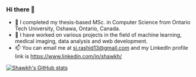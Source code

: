 ### Hi there 👋

<!--
**ShawkhIbneRashid/ShawkhIbneRashid** is a ✨ _special_ ✨ repository because its `README.md` (this file) appears on your GitHub profile.

Here are some ideas to get you started:
-->
- 🔭 I completed my thesis-based MSc. in Computer Science from Ontario Tech University, Oshawa, Ontario, Canada.
- 🌱 I have worked on various projects in the field of machine learning, medical imaging, data analysis and web development. 
- 📫 You can email me at si.rashid13@gmail.com and my LinkedIn profile link is https://www.linkedin.com/in/shawkh/
<!--
- 👯 I’m looking to collaborate on ...
- 🤔 I’m looking for help with ...
- 💬 Ask me about ...
- 📫 You can email me at si.rashid13@gmail.com and my LinkedIn profile link is https://www.linkedin.com/in/shawkh/
- 😄 Pronouns: ...
- ⚡ Fun fact: 
-->
[![Shawkh's GitHub stats](https://github-readme-stats.vercel.app/api?username=ShawkhIbneRashid&hide=contribs,prs,issues&show_icons=true&theme=radical)](https://github.com/ShawkhIbneRashid/github-readme-stats)
<!--
[![My GitHub Language Stats]https://github-readme-stats-git-masterrstaa-rickstaa.vercel.app/api?username=ShawkhIbneRashid&&show_icons=true&theme=dark)]()

-->
